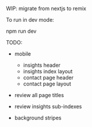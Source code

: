 WIP: migrate from nextjs to remix

To run in dev mode:

npm run dev

TODO:

- mobile

  - insights header
  - insights index layout
  - contact page header
  - contact page layout

- review all page titles
- review insights sub-indexes
- background stripes

